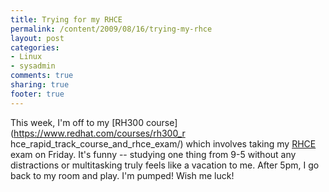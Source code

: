 ```yaml
---
title: Trying for my RHCE
permalink: /content/2009/08/16/trying-my-rhce
layout: post
categories:
- Linux
- sysadmin
comments: true
sharing: true
footer: true
---
```

This week, I'm off to my [RH300 course](https://www.redhat.com/courses/rh300_r
hce_rapid_track_course_and_rhce_exam/) which involves taking my
[RHCE](http://www.redhat.com/certification/rhce/) exam on Friday. It's funny
-- studying one thing from 9-5 without any distractions or multitasking truly
feels like a vacation to me. After 5pm, I go back to my room and play. I'm
pumped! Wish me luck!

